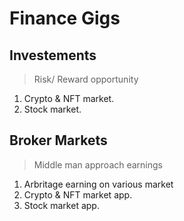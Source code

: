# Finance Gigs

## Investements

> Risk/ Reward opportunity

1. Crypto & NFT market.
2. Stock market.

## Broker Markets

> Middle man approach earnings

1. Arbritage earning on various market
2. Crypto & NFT market app.
3. Stock market app.